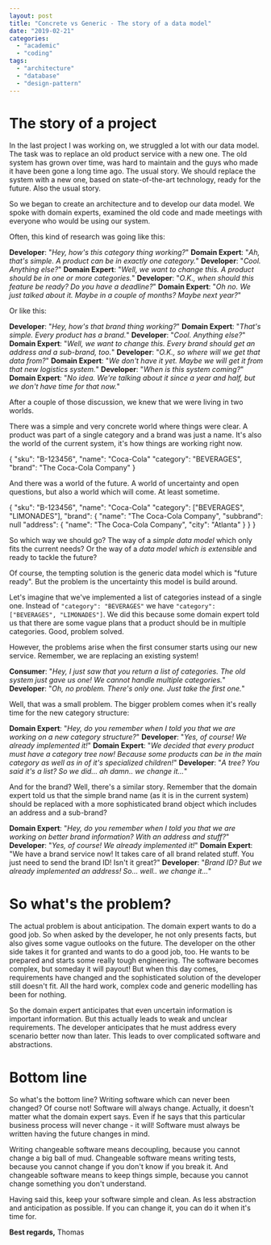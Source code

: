 ```yaml
---
layout: post
title: "Concrete vs Generic - The story of a data model"
date: "2019-02-21"
categories: 
  - "academic"
  - "coding"
tags: 
  - "architecture"
  - "database"
  - "design-pattern"
---
```


# The story of a project

In the last project I was working on, we struggled a lot with our data model. The task was to replace an old product service with a new one. The old system has grown over time, was hard to maintain and the guys who made it have been gone a long time ago. The usual story. We should replace the system with a new one, based on state-of-the-art technology, ready for the future. Also the usual story.

So we began to create an architecture and to develop our data model. We spoke with domain experts, examined the old code and made meetings with everyone who would be using our system.

Often, this kind of research was going like this:

**Developer**: "_Hey, how's this category thing working?_" **Domain Expert**: "_Ah, that's simple. A product can be in exactly one category._" **Developer**: "_Cool. Anything else?_" **Domain Expert**: "_Well, we want to change this. A product should be in one or more categories._" **Developer**: "_O.K., when should this feature be ready? Do you have a deadline?_" **Domain Expert**: "_Oh no. We just talked about it. Maybe in a couple of months? Maybe next year?_"

Or like this:

**Developer**: "_Hey, how's that brand thing working?_" **Domain Expert**: "_That's simple. Every product has a brand._" **Developer**: "_Cool. Anything else?_" **Domain Expert**: "_Well, we want to change this. Every brand should get an address and a sub-brand, too._" **Developer**: "_O.K., so where will we get that data from?_" **Domain Expert**: "_We don't have it yet. Maybe we will get it from that new logistics system._" **Developer**: "_When is this system coming?_" **Domain Expert**: "_No idea. We're talking about it since a year and half, but we don't have time for that now._"

After a couple of those discussion, we knew that we were living in two worlds.

There was a simple and very concrete world where things were clear. A product was part of a single category and a brand was just a name. It's also the world of the current system, it's how things are working right now.

{
	"sku": "B-123456",
	"name": "Coca-Cola"
	"category": "BEVERAGES",
	"brand": "The Coca-Cola Company"
}

And there was a world of the future. A world of uncertainty and open questions, but also a world which will come. At least sometime.

{
	"sku": "B-123456",
	"name": "Coca-Cola"
	"category": \["BEVERAGES", "LIMONADES"\],
	"brand": {
		"name": "The Coca-Cola Company",
		"subbrand": null
		"address": {
			"name": "The Coca-Cola Company",
			"city": "Atlanta" 
		}
	}
}

So which way we should go? The way of a _simple data model_ which only fits the current needs? Or the way of a _data model which is extensible_ and ready to tackle the future?

Of course, the tempting solution is the generic data model which is "future ready". But the problem is the uncertainty this model is build around.

Let's imagine that we've implemented a list of categories instead of a single one. Instead of `"category": "BEVERAGES"` we have `"category": ["BEVERAGES", "LIMONADES"]`. We did this because some domain expert told us that there are some vague plans that a product should be in multiple categories. Good, problem solved.

However, the problems arise when the first consumer starts using our new service. Remember, we are replacing an existing system!

**Consumer**: "_Hey, I just saw that you return a list of categories. The old system just gave us one! We cannot handle multiple categories._" **Developer**: "_Oh, no problem. There's only one. Just take the first one._"

Well, that was a small problem. The bigger problem comes when it's really time for the new category structure:

**Domain Expert**: "_Hey, do you remember when I told you that we are working on a new category structure?_" **Developer**: "_Yes, of course! We already implemented it!_" **Domain Expert**: "_We decided that every product must have a category tree now! Because some products can be in the main category as well as in of it's specialized children!_" **Developer**: "_A tree? You said it's a list? So we did... ah damn.. we change it..._"

And for the brand? Well, there's a similar story. Remember that the domain expert told us that the simple brand name (as it is in the current system) should be replaced with a more sophisticated brand object which includes an address and a sub-brand?

**Domain Expert**: "_Hey, do you remember when I told you that we are working on better brand information? With an address and stuff?_" **Developer**: "_Yes, of course! We already implemented it!_" **Domain Expert**: "We have a brand service now! It takes care of all brand related stuff. You just need to send the brand ID! Isn't it great?" **Developer**: "_Brand ID? But we already implemented an address! So... well.. we change it..._"

# So what's the problem?

The actual problem is about anticipation. The domain expert wants to do a good job. So when asked by the developer, he not only presents facts, but also gives some vague outlooks on the future. The developer on the other side takes it for granted and wants to do a good job, too. He wants to be prepared and starts some really tough engineering. The software becomes complex, but someday it will payout! But when this day comes, requirements have changed and the sophisticated solution of the developer still doesn't fit. All the hard work, complex code and generic modelling has been for nothing.

So the domain expert anticipates that even uncertain information is important information. But this actually leads to weak and unclear requirements. The developer anticipates that he must address every scenario better now than later. This leads to over complicated software and abstractions.

# Bottom line

So what's the bottom line? Writing software which can never been changed? Of course not! Software will always change. Actually, it doesn't matter what the domain expert says. Even if he says that this particular business process will never change - it will! Software must always be written having the future changes in mind.

Writing changeable software means decoupling, because you cannot change a big ball of mud. Changeable software means writing tests, because you cannot change if you don't know if you break it. And changeable software means to keep things simple, because you cannot change something you don't understand.

Having said this, keep your software simple and clean. As less abstraction and anticipation as possible. If you can change it, you can do it when it's time for.

**Best regards,** Thomas
